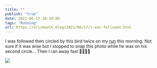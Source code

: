 ```yaml
---
title: ""
publish: "true"
date: 2021-06-17 10:10:00
tags: "Running"
url: https://ericmwalk.blog/2021/06/17/i-was-followed.html
---
```


I was followed then circled by this bird twice on my [run](https://www.strava.com/activities/5484768804) this morning. Not sure if it was wise but I stopped to snap this photo while he was on his second circle… Then I ran away fast 🤣🏃🏻‍♂️

![](https://ericmwalk.blog/uploads/2021/b7d2931f18.jpg)